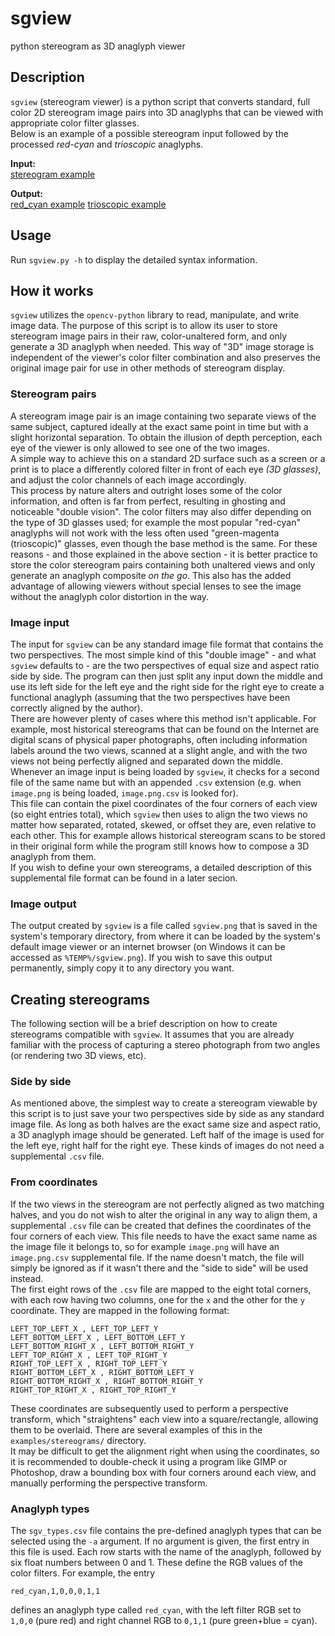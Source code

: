 # sgview
python stereogram as 3D anaglyph viewer
## Description
`sgview` (stereogram viewer) is a python script that converts standard, full color 2D stereogram image pairs into 3D anaglyphs that can be viewed with appropriate color filter glasses.  
Below is an example of a possible stereogram input followed by the processed *red-cyan* and *trioscopic* anaglyphs.  
  
**Input:**  
[stereogram example](examples/stereograms/stereograph.jpg)
  
**Output:**  
[red_cyan example](examples/anaglyphs/stereograph-red_cyan.jpg) [trioscopic example](examples/anaglyphs/stereograph-triscopic.jpg)  
  
## Usage
Run `sgview.py -h` to display the detailed syntax information. 
## How it works
`sgview` utilizes the `opencv-python` library to read, manipulate, and write image data. The purpose of this script is to allow its user to store stereogram image pairs in their raw, color-unaltered form, and only generate a 3D anaglyph when needed. This way of "3D" image storage is independent of the viewer's color filter combination and also preserves the original image pair for use in other methods of stereogram display.

### Stereogram pairs
A stereogram image pair is an image containing two separate views of the same subject, captured ideally at the exact same point in time but with a slight horizontal separation. To obtain the illusion of depth perception, each eye of the viewer is only allowed to see one of the two images.  
A simple way to achieve this on a standard 2D surface such as a screen or a print is to place a differently colored filter in front of each eye *(3D glasses)*, and adjust the color channels of each image accordingly.  
This process by nature alters and outright loses some of the color information, and often is far from perfect, resulting in ghosting and noticeable "double vision".  The color filters may also differ depending on the type of 3D glasses used; for example the most popular "red-cyan" anaglyphs will not work with the less often used "green-magenta (trioscopic)" glasses, even though the base method is the same. For these reasons - and those explained in the above section - it is better practice to store the color stereogram pairs containing both unaltered views and only generate an anaglyph composite *on the go*. This also has the added advantage of allowing viewers without special lenses to see the image without the anaglyph color distortion in the way.

### Image input
The input for `sgview` can be any standard image file format that contains the two perspectives. The most simple kind of this "double image" - and what `sgview` defaults to - are the two perspectives of equal size and aspect ratio side by side. The program can then just split any input down the middle and use its left side for the left eye and the right side for the right eye to create a functional anaglyph (assuming that the two perspectives have been correctly aligned by the author).  
There are however plenty of cases where this method isn't applicable. For example, most historical stereograms that can be found on the Internet are digital scans of physical paper photographs, often including information labels around the two views, scanned at a slight angle, and with the two views not being perfectly aligned and separated down the middle. Whenever an image input is being loaded by `sgview`, it checks for a second file of the same name but with an appended `.csv` extension (e.g. when `image.png` is being loaded, `image.png.csv` is looked for).  
This file can contain the pixel coordinates of the four corners of each view (so eight entries total), which `sgview` then uses to align the two views no matter how separated, rotated, skewed, or offset they are, even relative to each other. This for example allows historical stereogram scans to be stored in their original form while the program still knows how to compose a 3D anaglyph from them.  
If you wish to define your own stereograms, a detailed description of this supplemental file format can be found in a later secion.  

### Image output
The output created by `sgview` is a file called `sgview.png` that is saved in the system's temporary directory, from where it can be loaded by the system's default image viewer or an internet browser (on Windows it can be accessed as `%TEMP%/sgview.png`). If you wish to save this output permanently, simply copy it to any directory you want.

## Creating stereograms
The following section will be a brief description on how to create stereograms compatible with `sgview`. It assumes that you are already familiar with the process of capturing a stereo photograph from two angles (or rendering two 3D views, etc).

### Side by side
As mentioned above, the simplest way to create a stereogram viewable by this script is to just save your two perspectives side by side as any standard image file. As long as both halves are the exact same size and aspect ratio, a 3D anaglyph image should be generated. Left half of the image is used for the left eye, right half for the right eye. These kinds of images do not need a supplemental `.csv` file.

### From coordinates
If the two views in the stereogram are not perfectly aligned as two matching halves, and you do not wish to alter the original in any way to align them, a supplemental `.csv` file can be created that defines the coordinates of the four corners of each view. This file needs to have the exact same name as the image file it belongs to, so for example `image.png` will have an `image.png.csv` supplemental file. If the name doesn't match, the file will simply be ignored as if it wasn't there and the "side to side" will be used instead.  
The first eight rows of the `.csv` file are mapped to the eight total corners, with each row having two columns, one for the `x` and the other for the `y` coordinate. They are mapped in the following format:  

    LEFT_TOP_LEFT_X , LEFT_TOP_LEFT_Y
    LEFT_BOTTOM_LEFT_X , LEFT_BOTTOM_LEFT_Y
    LEFT_BOTTOM_RIGHT_X , LEFT_BOTTOM_RIGHT_Y
    LEFT_TOP_RIGHT_X , LEFT_TOP_RIGHT_Y
    RIGHT_TOP_LEFT_X , RIGHT_TOP_LEFT_Y
    RIGHT_BOTTOM_LEFT_X , RIGHT_BOTTOM_LEFT_Y
    RIGHT_BOTTOM_RIGHT_X , RIGHT_BOTTOM_RIGHT_Y
    RIGHT_TOP_RIGHT_X , RIGHT_TOP_RIGHT_Y
These coordinates are subsequently used to perform a perspective transform, which "straightens" each view into a square/rectangle, allowing them to be overlaid. There are several examples of this in the `examples/stereograms/` directory.  
It may be difficult to get the alignment right when using the coordinates, so it is recommended to double-check it using a program like GIMP or Photoshop, draw a bounding box with four corners around each view, and manually performing the perspective transform.

### Anaglyph types
The `sgv_types.csv` file contains the pre-defined anaglyph types that can be selected using the `-a` argument. If no argument is given, the first entry in this file is used. Each row starts with the name of the anaglyph, followed by six float numbers between 0 and 1. These define the RGB values of the color filters. For example, the entry  

    red_cyan,1,0,0,0,1,1
defines an anaglyph type called `red_cyan`, with the left filter RGB set to `1,0,0` (pure red) and right channel RGB to `0,1,1` (pure green+blue = cyan).
